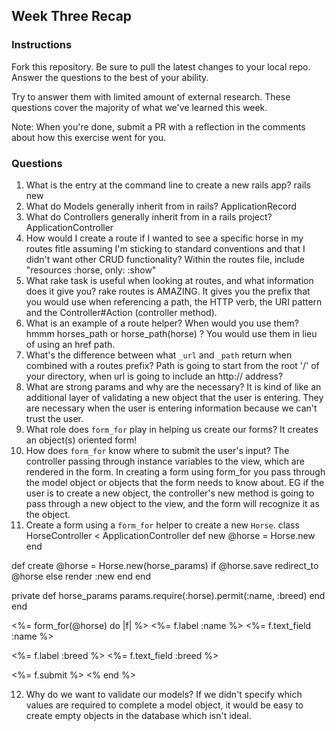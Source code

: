 ## Week Three Recap

### Instructions
Fork this repository. Be sure to pull the latest changes to your local repo. Answer the questions to the best of your ability.

Try to answer them with limited amount of external research. These questions cover the majority of what we've learned this week.

Note: When you're done, submit a PR with a reflection in the comments about how this exercise went for you.

### Questions

1. What is the entry at the command line to create a new rails app?
rails new
2. What do Models generally inherit from in rails?
ApplicationRecord
3. What do Controllers generally inherit from in a rails project?
ApplicationController
4. How would I create a route if I wanted to see a specific horse in my routes fitle assuming I'm sticking to standard conventions and that I didn't want other CRUD functionality?
Within the routes file, include "resources :horse, only: :show"
5. What rake task is useful when looking at routes, and what information does it give you?
rake routes is AMAZING. It gives you the prefix that you would use when referencing a path, the HTTP verb, the URI pattern and the Controller#Action (controller method). 
6. What is an example of a route helper? When would you use them?
hmmm horses_path or horse_path(horse) ? You would use them in lieu of using an href path. 
7. What's the difference between what `_url` and `_path` return when combined with a routes prefix?
Path is going to start from the root '/' of your directory, when url is going to include an http:// address? 
8. What are strong params and why are the necessary?
It is kind of like an additional layer of validating a new object that the user is entering. They are necessary when the user is entering information because we can't trust the user. 
9. What role does `form_for` play in helping us create our forms?
It creates an object(s) oriented form! 
10. How does `form_for` know where to submit the user's input?
The controller passing through instance variables to the view, which are rendered in the form. In creating a form using form_for you pass through the model object or objects that the form needs to know about. EG if the user is to create a new object, the controller's new method is going to pass through a new object to the view, and the form will recognize it as the object. 
11. Create a form using a `form_for` helper to create a new `Horse`. 
class HorseController < ApplicationController
  def new
    @horse = Horse.new
  end 
  
  def create 
    @horse = Horse.new(horse_params)
    if @horse.save 
      redirect_to @horse
    else
      render :new
     end
   end 
   
  private 
    def horse_params
      params.require(:horse).permit(:name, :breed)
    end 
  end 
   

<%= form_for(@horse) do |f| %>
  <%= f.label :name %>
  <%= f.text_field :name %>
  
  <%= f.label :breed %>
  <%= f.text_field :breed %>
  
  <%= f.submit %>
<% end %>
  
   

12. Why do we want to validate our models?
If we didn't specify which values are required to complete a model object, it would be easy to create empty objects in the database which isn't ideal.
